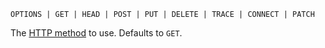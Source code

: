 ```
OPTIONS | GET | HEAD | POST | PUT | DELETE | TRACE | CONNECT | PATCH
```
The [HTTP method](https://www.w3.org/Protocols/rfc2616/rfc2616-sec9.html) to use. Defaults to `GET`.
